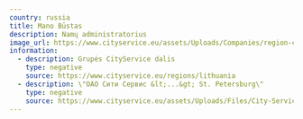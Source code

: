 ```yaml
---
country: russia
title: Mano Būstas
description: Namų administratorius
image_url: https://www.cityservice.eu/assets/Uploads/Companies/region-company-logo-Mano-bustas-02.svg
information:
  - description: Grupės CityService dalis
    type: negative
    source: https://www.cityservice.eu/regions/lithuania
  - description: \"OAO Cити Сервис &lt;...&gt; St. Petersburg\"
    type: negative
    source: https://www.cityservice.eu/assets/Uploads/Files/City-Service-SE-2021-Q4-Interim-consolidated-financial-statements.pdf
---
```

